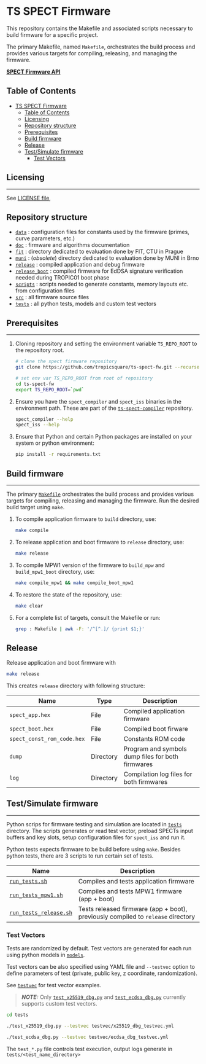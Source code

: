 # TS SPECT Firmware

This repository contains the Makefile and associated scripts necessary to build firmware for a specific project.

The primary Makefile, named `Makefile`, orchestrates the build process and provides various targets for compiling,
releasing, and managing the firmware.

[**SPECT Firmware API**](https://tropic-gitlab.corp.sldev.cz/internal/sw-design/ts-spect-fw/-/jobs/artifacts/master/raw/public/spect_fw_doc.pdf?job=pages)

## Table of Contents

- [TS SPECT Firmware](#ts-spect-firmware)
  - [Table of Contents](#table-of-contents)
  - [Licensing ](#licensing-)
  - [Repository structure ](#repository-structure-)
  - [Prerequisites ](#prerequisites-)
  - [Build firmware ](#build-firmware-)
  - [Release ](#release-)
  - [Test/Simulate firmware ](#testsimulate-firmware-)
    - [Test Vectors ](#test-vectors-)


## Licensing <a name="license"></a>
---
See [LICENSE file](LICENSE),


## Repository structure <a name="repostruct"></a>

- [`data`](data/) : configuration files for constants used by the firmware (primes, curve parameters, etc.)
- [`doc`](doc/) : firmware and algorithms documentation
- [`fit`](fit/) : directory dedicated to evaluation done by FIT, CTU in Prague
- [`muni`](muni/) : (_obsolete_) directory dedicated to evaluation done by MUNI in Brno
- [`release`](release/) : compiled application and debug firmware
- [`release_boot`](release_boot/) : compiled firmware for EdDSA signature verification needed during TROPIC01 boot phase
- [`scripts`](scripts/) : scripts needed to generate constants, memory layouts etc. from configuration files
- [`src`](src/) : all firmware source files
- [`tests`](tests/) : all python tests, models and custom test vectors


## Prerequisites <a name="prereq"></a>
---
1. Cloning repository and setting the environment variable `TS_REPO_ROOT` to the repository root.

   ```bash
   # clone the spect firmware repository
   git clone https://github.com/tropicsquare/ts-spect-fw.git --recurse-submodules

   # set env var TS_REPO_ROOT from root of repository
   cd ts-spect-fw
   export TS_REPO_ROOT=`pwd`
   ```

2. Ensure you have the `spect_compiler` and `spect_iss` binaries in the environment path. These are part
of the [`ts-spect-compiler`](https://github.com/tropicsquare/ts-spect-compiler)
repository.

   ```bash
   spect_compiler --help
   spect_iss --help
   ```

3. Ensure that Python and certain Python packages are installed on your system or python environment:
   ```bash
   pip install -r requirements.txt
   ```

## Build firmware <a name="fwbuild"></a>
---
The primary [`Makefile`](Makefile) orchestrates the build process and provides
various targets for compiling, releasing and managing the firmware. Run the desired build target using `make`.


1. To compile application firmware to `build` directory, use:

   ```bash
   make compile
   ```

2. To release application and boot firmware to `release` directory, use:

   ```bash
   make release
   ```

3. To compile MPW1 version of the firmware to `build_mpw` and `build_mpw1_boot` directory, use:

   ```bash
   make compile_mpw1 && make compile_boot_mpw1
   ```

2. To restore the state of the repository, use:

   ```bash
   make clear
   ```

5. For a complete list of targets, consult the Makefile or run:
   ```bash
   grep : Makefile | awk -F: '/^[^.]/ {print $1;}'
   ```

## Release <a name="release"></a>

Release application and boot firmware with

```bash
make release
```

This creates `release` directory with following structure:

| Name | Type | Description |
| - | - | - |
| `spect_app.hex` | File | Compiled application firmware |
| `spect_boot.hex` | File | Compiled boot firware |
| `spect_const_rom_code.hex` | File | Constants ROM code |
| `dump` | Directory |  Program and symbols dump files for both firmwares |
| `log` | Directory | Compilation log files for both firmwares |

## Test/Simulate firmware <a name="fwtestsim"></a>
---
Python scrips for firmware testing and simulation are located in [`tests`](tests) directory. The scripts generates or read test vector, preload SPECTs input buffers and key slots, setup configuration files for `spect_iss` and run it.

Python tests expects firmware to be build before using `make`. Besides python tests, there are 3 scripts to run certain set of tests.

| Name | Description |
| - | - |
| [`run_tests.sh`](tests/run_tests.sh) | Compiles and tests application firmware |
| [`run_tests_mpw1.sh`](tests/run_tests_mpw1.sh) | Compiles and tests MPW1 firmware (app + boot) |
| [`run_tests_release.sh`](tests/run_tests_release.sh) | Tests released firmware (app + boot), previously compiled to `release` directory |

### Test Vectors <a name="testvec"></a>

Tests are randomized by default. Test vectors are generated for each run using python models in [`models`](tests/models).

Test vectors can be also specified using YAML file and `--testvec` option to define parameters of test (private, public key, z coordinate, randomization).

See [`testvec`](tests/testvec) for test vector examples.

> **_NOTE:_** Only [`test_x25519_dbg.py`](tests/test_x25519_dbg.py) and [`test_ecdsa_dbg.py`](tests/test_ecdsa_dbg.py) currently supports custom test vectors.


   ```bash
   cd tests
   ```

   ```bash
   ./test_x25519_dbg.py --testvec testvec/x25519_dbg_testvec.yml
   ```

   ```bash
   ./test_ecdsa_dbg.py --testvec testvec/ecdsa_dbg_testvec.yml
   ```

   The `test_*.py` file controls test execution, output logs generate in `tests/<test_name_directory>`
